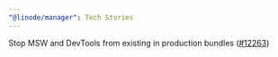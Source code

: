 ```yaml
---
"@linode/manager": Tech Stories
---
```


Stop MSW and DevTools from existing in production bundles ([#12263](https://github.com/linode/manager/pull/12263))
